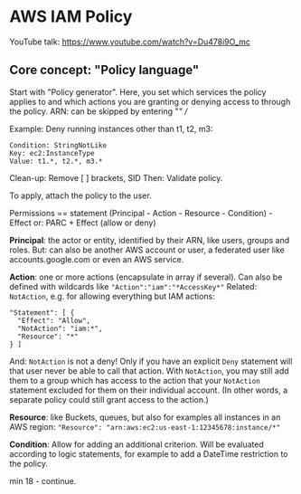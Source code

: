 # AWS IAM Policy
YouTube talk: https://www.youtube.com/watch?v=Du478i9O_mc

## Core concept: "Policy language"

Start with "Policy generator". Here, you set which services the policy
applies to and which actions you are granting or denying access to
through the policy.
ARN: can be skipped by entering "*" /*

Example: Deny running instances other than t1, t2, m3:
```
Condition: StringNotLike
Key: ec2:InstanceType
Value: t1.*, t2.*, m3.*
```

Clean-up: Remove [ ] brackets, SID
Then: Validate policy.

To apply, attach the policy to the user.

Permissions == statement
(Principal - Action - Resource - Condition) - Effect
or: PARC + Effect (allow or deny)

**Principal**: the actor or entity, identified by their ARN, like users,
groups and roles. But: can also be another AWS account or user, a
federated user like accounts.google.com or even an AWS service.

**Action**: one or more actions (encapsulate in array if several). Can
also be defined with wildcards like `"Action":"iam":"*AccessKey*"`
Related: `NotAction`, e.g. for allowing everything but IAM actions:
```
"Statement": [ {
  "Effect": "Allow",
  "NotAction": "iam:*",
  "Resource": "*"
} ]
```
And: `NotAction` is not a deny! Only if you have an explicit `Deny`
statement will that user never be able to call that action. With
`NotAction`, you may still add them to a group which has access to the
action that your `NotAction` statement excluded for them on their
individual account. (In other words, a separate policy could still grant
access to the action.)

**Resource**: like Buckets, queues, but also for examples all instances
in an AWS region: `"Resource":
"arn:aws:ec2:us-east-1:12345678:instance/*"`

**Condition**: Allow for adding an additional criterion. Will be
evaluated according to logic statements, for example to add a DateTime
restriction to the policy.

min 18 - continue.
